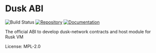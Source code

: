 # Dusk ABI

![Build Status](https://github.com/dusk-network/dusk-abi/workflows/Continuous%20integration/badge.svg)
[![Repository](https://img.shields.io/badge/github-dusk--abi-blueviolet?logo=github)](https://github.com/dusk-network/dusk-abi)
[![Documentation](https://img.shields.io/badge/docs-dusk--abi-blue?logo=rust)](https://docs.rs/dusk-abi/)

The official ABI to develop dusk-network contracts and host module for Rusk
VM

License: MPL-2.0
